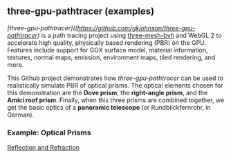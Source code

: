 ## three-gpu-pathtracer (examples)

*[three-gpu-pathtracer]((https://github.com/gkjohnson/three-gpu-pathtracer)* is a path tracing project using [three-mesh-bvh](https://github.com/gkjohnson/three-mesh-bvh) and WebGL 2 to accelerate high quality, physically based rendering (PBR) on the GPU. Features include support for GGX surface model, material information, textures, normal maps, emission, environment maps, tiled rendering, and more.

This Github project demonstrates how *three-gpu-pathtracer* can be used to realistically simulate PBR of optical prisms.
The optical elements chosen for this demonstration are the **Dove prism**, the **right-angle prism**, and the **Amici roof prism**.
Finally, when this three prisms are combined together, we get the basic optics of a **panoramic telescope** (or Rundblickfernrohr, in German).


### Example: Optical Prisms

[Reflection and Refraction](https://cyamahat.github.io/three-gpu-pathtracer-examples/examples/bundle/optical_prisms.html)
